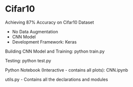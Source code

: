 # Cifar10

Achieving 87% Accuracy on Cifar10 Dataset
- No Data Augmentation
- CNN Model
- Development Framework: Keras

Building CNN Model and Training:
python train.py

Testing:
python test.py

Python Notebook (Interactive - contains all plots):
CNN.ipynb

utils.py - Contains all the declarations and modules
